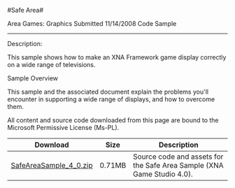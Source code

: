 #Safe Area#

Area
Games: Graphics
Submitted
11/14/2008
Code Sample

---

Description:

This sample shows how to make an XNA Framework game display correctly on a wide range of televisions.

Sample Overview

This sample and the associated document explain the problems you'll encounter in supporting a wide range of displays, and how to overcome them.


All content and source code downloaded from this page are bound to the Microsoft Permissive License (Ms-PL).

Download | Size | Description
---|---|---|
[SafeAreaSample_4_0.zip](https://github.com/DDReaper/XNAGameStudio/blob/master/Samples/SafeAreaSample_4_0.zip?raw=true) | 0.71MB | Source code and assets for the Safe Area Sample (XNA Game Studio 4.0). 